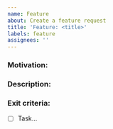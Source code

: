 ```yaml
---
name: Feature
about: Create a feature request
title: 'Feature: <title>'
labels: feature
assignees: ''
---
```


<!--
Note: Please search to see if an issue already exists for the feature you request.
-->

### Motivation:
<!-- A concise description of what you're experiencing. -->

### Description:
<!-- A concise description of what you expected to happen. -->

### Exit criteria:
- [ ] Task...
<!--
Example:
- [ ] Implement the feature
- [ ] Add feature to the Claudie
-->